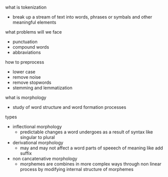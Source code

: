 what is tokenization
- break up a stream of text into words, phrases or symbals and other meaningful elements

what problems will we face
- punctuation
- compound words
- abbraviations

how to preprocess
- lower case
- remove noise
- remove stopwords
- stemming and lemmatization

what is morphology
- study of word structure and word formation processes

types
- inflectional morphology
    - predictable changes a word undergoes as a result of syntax like singular to plural
- derivational morphology
    - may and may not affect a word parts of speeech of meaning like add suffix
- non cancatenative morphology
    - morphemes are combines in more complex ways through non linear process by modifying internal structure of morphemes